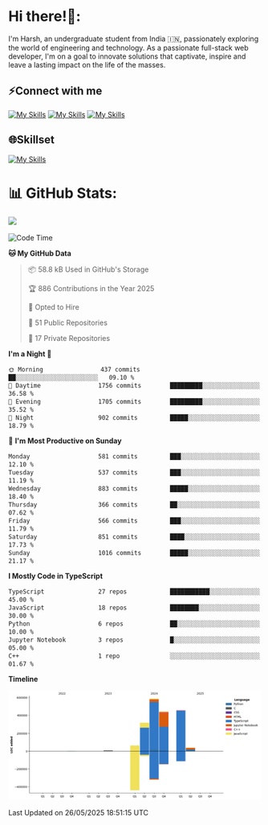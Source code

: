 
# Hi there!👋:
<p> I'm Harsh, an undergraduate student from India 🇮🇳, passionately exploring the world of engineering and technology. As a passionate full-stack web developer, I'm on a goal to innovate solutions that captivate, inspire and leave a lasting impact on the life of the masses. </p>

## ⚡Connect with me

[![My Skills](https://skillicons.dev/icons?i=gmail)](mailto:harshpandey.tech@gmail.com) [![My Skills](https://skillicons.dev/icons?i=linkedin)](https://linkedin.com/in/harsh3dev) [![My Skills](https://skillicons.dev/icons?i=twitter)](https://x.com/harshxai)

## 🌐Skillset
[![My Skills](https://skillicons.dev/icons?i=js,ts,react,nextjs,nodejs,tailwind,mongo,express,postgres,prisma,html,css,docker,aws,cpp,git,vscode,figma)](https://skillicons.dev)


# 📊 GitHub Stats:
![](https://komarev.com/ghpvc/?username=harsh3dev)

<!--START_SECTION:waka-->
![Code Time](http://img.shields.io/badge/Code%20Time-76%20hrs%2045%20mins-blue)

**🐱 My GitHub Data** 

> 📦 58.8 kB Used in GitHub's Storage 
 > 
> 🏆 886 Contributions in the Year 2025
 > 
> 💼 Opted to Hire
 > 
> 📜 51 Public Repositories 
 > 
> 🔑 17 Private Repositories 
 > 
**I'm a Night 🦉** 

```text
🌞 Morning                437 commits         ██░░░░░░░░░░░░░░░░░░░░░░░   09.10 % 
🌆 Daytime                1756 commits        █████████░░░░░░░░░░░░░░░░   36.58 % 
🌃 Evening                1705 commits        █████████░░░░░░░░░░░░░░░░   35.52 % 
🌙 Night                  902 commits         █████░░░░░░░░░░░░░░░░░░░░   18.79 % 
```
📅 **I'm Most Productive on Sunday** 

```text
Monday                   581 commits         ███░░░░░░░░░░░░░░░░░░░░░░   12.10 % 
Tuesday                  537 commits         ███░░░░░░░░░░░░░░░░░░░░░░   11.19 % 
Wednesday                883 commits         █████░░░░░░░░░░░░░░░░░░░░   18.40 % 
Thursday                 366 commits         ██░░░░░░░░░░░░░░░░░░░░░░░   07.62 % 
Friday                   566 commits         ███░░░░░░░░░░░░░░░░░░░░░░   11.79 % 
Saturday                 851 commits         ████░░░░░░░░░░░░░░░░░░░░░   17.73 % 
Sunday                   1016 commits        █████░░░░░░░░░░░░░░░░░░░░   21.17 % 
```


**I Mostly Code in TypeScript** 

```text
TypeScript               27 repos            ███████████░░░░░░░░░░░░░░   45.00 % 
JavaScript               18 repos            ████████░░░░░░░░░░░░░░░░░   30.00 % 
Python                   6 repos             ██░░░░░░░░░░░░░░░░░░░░░░░   10.00 % 
Jupyter Notebook         3 repos             █░░░░░░░░░░░░░░░░░░░░░░░░   05.00 % 
C++                      1 repo              ░░░░░░░░░░░░░░░░░░░░░░░░░   01.67 % 
```



**Timeline**

![Lines of Code chart](https://raw.githubusercontent.com/harsh3dev/harsh3dev/main/assets/bar_graph.png)


 Last Updated on 26/05/2025 18:51:15 UTC
<!--END_SECTION:waka-->

